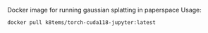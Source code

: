 Docker image for running gaussian splatting in paperspace
Usage:
```bash
docker pull k8tems/torch-cuda118-jupyter:latest
```
